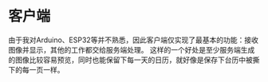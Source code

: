 # 客户端

由于我对Arduino、ESP32等并不熟悉，因此客户端仅实现了最基本的功能：接收图像并显示，其他的工作都交给服务端处理。
这样的一个好处是至少服务端生成的图像比较容易预览，同时也能保留下每一天的日历，就好像是保存下台历中被撕下的每一页一样。


